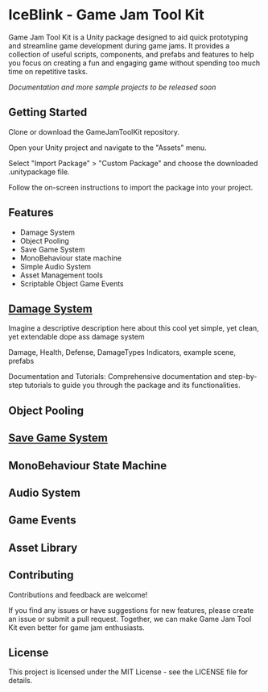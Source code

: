 # IceBlink - Game Jam Tool Kit

Game Jam Tool Kit is a Unity package designed to aid quick prototyping and streamline game development during game jams. It provides a collection of useful scripts, components, and prefabs and features to help you focus on creating a fun and engaging game without spending too much time on repetitive tasks.

*Documentation and more sample projects to be released soon*

## Getting Started

Clone or download the GameJamToolKit repository.

Open your Unity project and navigate to the "Assets" menu.

Select "Import Package" > "Custom Package" and choose the downloaded .unitypackage file.

Follow the on-screen instructions to import the package into your project.

## Features

- Damage System
- Object Pooling
- Save Game System
- MonoBehaviour state machine
- Simple Audio System
- Asset Management tools
- Scriptable Object Game Events

## [Damage System](GameJamToolkit/DamageSystem/DamageSystemDocumentation.md)
Imagine a descriptive description here about this cool yet simple, yet clean, yet extendable dope ass damage system

Damage, Health, Defense, DamageTypes Indicators, example scene, prefabs

Documentation and Tutorials: Comprehensive documentation and step-by-step tutorials to guide you through the package and its functionalities.

## Object Pooling

## [Save Game System](GameJamToolkit/SaveGameSystem/Documentation/SaveSystemDocumentation.md)

## MonoBehaviour State Machine

## Audio System

## Game Events

## Asset Library

## Contributing

Contributions and feedback are welcome!

If you find any issues or have suggestions for new features, please create an issue or submit a pull request. Together, we can make Game Jam Tool Kit even better for game jam enthusiasts.

## License

This project is licensed under the MIT License - see the LICENSE file for details.

